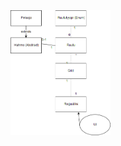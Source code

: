 <img src="https://github.com/toukkeli/otm-harjoitustyo/blob/master/web/images/Luokkakaavio.png" width="160">